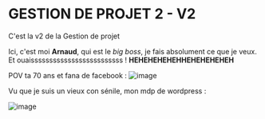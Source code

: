 # GESTION DE PROJET 2 - V2 
 C'est la v2 de la Gestion de projet 

 Ici, c'est moi **Arnaud**, qui est le _big boss_, je fais absolument ce que je veux. Et ouaisssssssssssssssssssssssss ! **HEHEHEHEHEHHEHEHEHEHEH**

POV ta 70 ans et fana de facebook :
![image](https://github.com/user-attachments/assets/d1889fd7-88cc-4100-8ce9-5bc3f17434ed)


Vu que je suis un vieux con sénile, mon mdp de wordpress : 

![image](https://github.com/user-attachments/assets/3f858729-0c23-4f1e-a2d3-f46fcf1a0ade)


